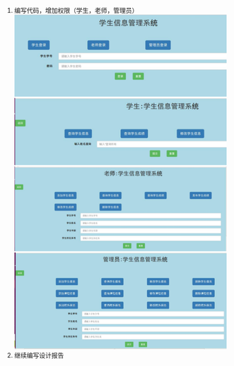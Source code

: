 1. 编写代码，增加权限（学生，老师，管理员）
![login](https://raw.githubusercontent.com/qiaodandan/MySQL-doc/master/images/login.jpg)
![student](https://raw.githubusercontent.com/qiaodandan/MySQL-doc/master/images/student.jpg)
![teacher](https://raw.githubusercontent.com/qiaodandan/MySQL-doc/master/images/teacher.jpg)
![admin](https://raw.githubusercontent.com/qiaodandan/MySQL-doc/master/images/admin.jpg)
2. 继续编写设计报告
